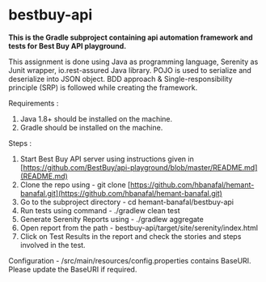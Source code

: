 ﻿
# bestbuy-api

**This is the Gradle subproject containing api automation framework and tests for Best Buy API playground.**

This assignment is done using Java as programming language, Serenity as Junit wrapper, io.rest-assured Java library. POJO is used to serialize and deserialize into JSON object. BDD approach & Single-responsibility principle (SRP) is followed while creating the framework.

Requirements :
1.  Java 1.8+ should be installed on the machine.
2.  Gradle should be installed on the machine.

Steps :
1.  Start Best Buy API server using instructions given in [https://github.com/BestBuy/api-playground/blob/master/README.md](README.md)
2.  Clone the repo using - git clone  [https://github.com/hbanafal/hemant-banafal.git](https://github.com/hbanafal/hemant-banafal.git)
3.  Go to the subproject directory - cd hemant-banafal/bestbuy-api
4.  Run tests using command - ./gradlew clean test 
5.  Generate Serenity Reports using - ./gradlew aggregate
6.  Open report from the path - bestbuy-api/target/site/serenity/index.html
7.  Click on Test Results in the report and check the stories and steps involved in the test.

Configuration - /src/main/resources/config.properties contains BaseURI. Please update the BaseURI if required.
